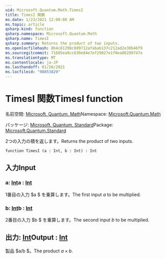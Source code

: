 ```yaml
---
uid: Microsoft.Quantum.Math.TimesI
title: TimesI 関数
ms.date: 1/23/2021 12:00:00 AM
ms.topic: article
qsharp.kind: function
qsharp.namespace: Microsoft.Quantum.Math
qsharp.name: TimesI
qsharp.summary: Returns the product of two inputs.
ms.openlocfilehash: 8b4c81298c8d9712afabab137c212ad2e30b46f9
ms.sourcegitcommit: 71605ea9cc630e84e7ef29027e1f0ea06299747e
ms.translationtype: MT
ms.contentlocale: ja-JP
ms.lasthandoff: 01/26/2021
ms.locfileid: "98853829"
---
```

# <a name="timesi-function"></a><span data-ttu-id="b7942-102">TimesI 関数</span><span class="sxs-lookup"><span data-stu-id="b7942-102">TimesI function</span></span>

<span data-ttu-id="b7942-103">名前空間: [Microsoft. Quantum. Math](xref:Microsoft.Quantum.Math)</span><span class="sxs-lookup"><span data-stu-id="b7942-103">Namespace: [Microsoft.Quantum.Math](xref:Microsoft.Quantum.Math)</span></span>

<span data-ttu-id="b7942-104">パッケージ: [Microsoft. Quantum. Standard](https://nuget.org/packages/Microsoft.Quantum.Standard)</span><span class="sxs-lookup"><span data-stu-id="b7942-104">Package: [Microsoft.Quantum.Standard](https://nuget.org/packages/Microsoft.Quantum.Standard)</span></span>


<span data-ttu-id="b7942-105">2つの入力の積を返します。</span><span class="sxs-lookup"><span data-stu-id="b7942-105">Returns the product of two inputs.</span></span>

```qsharp
function TimesI (a : Int, b : Int) : Int
```


## <a name="input"></a><span data-ttu-id="b7942-106">入力</span><span class="sxs-lookup"><span data-stu-id="b7942-106">Input</span></span>

### <a name="a--int"></a><span data-ttu-id="b7942-107">a: [Int](xref:microsoft.quantum.lang-ref.int)</span><span class="sxs-lookup"><span data-stu-id="b7942-107">a : [Int](xref:microsoft.quantum.lang-ref.int)</span></span>

<span data-ttu-id="b7942-108">1番目の入力 $a $ を乗算します。</span><span class="sxs-lookup"><span data-stu-id="b7942-108">The first input $a$ to be multiplied.</span></span>


### <a name="b--int"></a><span data-ttu-id="b7942-109">b: [Int](xref:microsoft.quantum.lang-ref.int)</span><span class="sxs-lookup"><span data-stu-id="b7942-109">b : [Int](xref:microsoft.quantum.lang-ref.int)</span></span>

<span data-ttu-id="b7942-110">2番目の入力 $b $ を乗算します。</span><span class="sxs-lookup"><span data-stu-id="b7942-110">The second input $b$ to be multiplied.</span></span>



## <a name="output--int"></a><span data-ttu-id="b7942-111">出力: [Int](xref:microsoft.quantum.lang-ref.int)</span><span class="sxs-lookup"><span data-stu-id="b7942-111">Output : [Int](xref:microsoft.quantum.lang-ref.int)</span></span>

<span data-ttu-id="b7942-112">製品 $a/b $。</span><span class="sxs-lookup"><span data-stu-id="b7942-112">The product $a \times b$.</span></span>